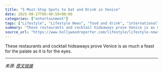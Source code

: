 ```yaml
---
title: "5 Must-Stop Spots to Eat and Drink in Venice"
date: 2025-08-27T06:40:59+08:00
categories: ["entertainment"]
tags: ["Lifestyle", "Lifestyle News", "food and drink", "international", "Venice 2025"]
summary: "These restaurants and cocktail hideaways prove Venice is as much a feast for the palate as it is for the eyes."
source_url: "https://www.hollywoodreporter.com/lifestyle/lifestyle-news/venice-5-must-stop-spots-eat-drink-1236347067/"
---
```


These restaurants and cocktail hideaways prove Venice is as much a feast for the palate as it is for the eyes.

---

*来源: [原文链接](https://www.hollywoodreporter.com/lifestyle/lifestyle-news/venice-5-must-stop-spots-eat-drink-1236347067/)*
